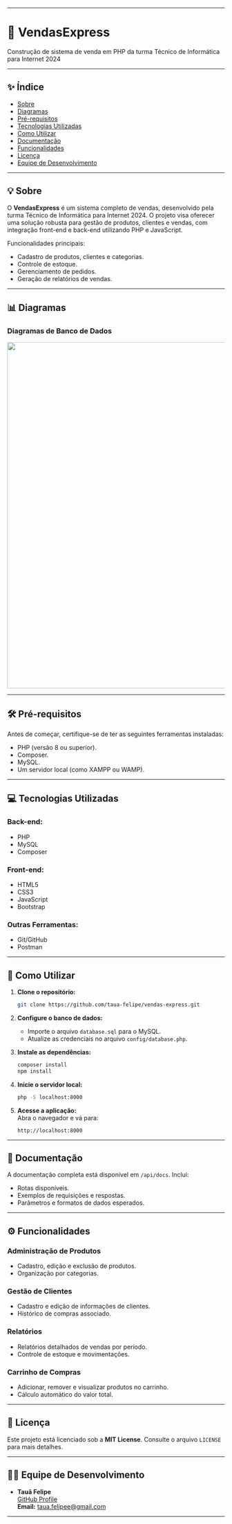 
---

# 🛒 VendasExpress  
Construção de sistema de venda em PHP da turma Técnico de Informática para Internet 2024  

---

## ✨ Índice  
- [Sobre](#sobre)  
- [Diagramas](#diagramas)  
- [Pré-requisitos](#pré-requisitos)  
- [Tecnologias Utilizadas](#tecnologias-utilizadas)  
- [Como Utilizar](#como-utilizar)  
- [Documentação](#documentação)  
- [Funcionalidades](#funcionalidades)  
- [Licença](#licença)  
- [Equipe de Desenvolvimento](#equipe-de-desenvolvimento)  

---

## 💡 Sobre  
O **VendasExpress** é um sistema completo de vendas, desenvolvido pela turma Técnico de Informática para Internet 2024. O projeto visa oferecer uma solução robusta para gestão de produtos, clientes e vendas, com integração front-end e back-end utilizando PHP e JavaScript.  

Funcionalidades principais:  
- Cadastro de produtos, clientes e categorias.  
- Controle de estoque.  
- Gerenciamento de pedidos.  
- Geração de relatórios de vendas.  

---

## 📊 Diagramas  

### **Diagramas de Banco de Dados**  
<div>
  <img width="800px" src="https://github.com/user-attachments/assets/6b7eb036-9d18-483b-9774-a5c1b03f5357"></img>
</div>  

---

## 🛠️ Pré-requisitos  
Antes de começar, certifique-se de ter as seguintes ferramentas instaladas:  
- PHP (versão 8 ou superior).  
- Composer.  
- MySQL.   
- Um servidor local (como XAMPP ou WAMP).  

---

## 💻 Tecnologias Utilizadas  

### Back-end:  
- PHP  
- MySQL  
- Composer  

### Front-end:  
- HTML5  
- CSS3  
- JavaScript  
- Bootstrap  

### Outras Ferramentas:  
- Git/GitHub  
- Postman  

---

## 🚀 Como Utilizar  

1. **Clone o repositório:**  
   ```bash  
   git clone https://github.com/taua-felipe/vendas-express.git  
   ```  

2. **Configure o banco de dados:**  
   - Importe o arquivo `database.sql` para o MySQL.  
   - Atualize as credenciais no arquivo `config/database.php`.  

3. **Instale as dependências:**  
   ```bash  
   composer install  
   npm install  
   ```  

4. **Inicie o servidor local:**  
   ```bash  
   php -S localhost:8000  
   ```  

5. **Acesse a aplicação:**  
   Abra o navegador e vá para:  
   ```
   http://localhost:8000  
   ```  

---

## 📄 Documentação  
A documentação completa está disponível em `/api/docs`. Inclui:  
- Rotas disponíveis.  
- Exemplos de requisições e respostas.  
- Parâmetros e formatos de dados esperados.  

---

## ⚙️ Funcionalidades  

### Administração de Produtos  
- Cadastro, edição e exclusão de produtos.  
- Organização por categorias.  

### Gestão de Clientes  
- Cadastro e edição de informações de clientes.  
- Histórico de compras associado.  

### Relatórios  
- Relatórios detalhados de vendas por período.  
- Controle de estoque e movimentações.  

### Carrinho de Compras  
- Adicionar, remover e visualizar produtos no carrinho.  
- Cálculo automático do valor total.  

---

## 📝 Licença  
Este projeto está licenciado sob a **MIT License**. Consulte o arquivo `LICENSE` para mais detalhes.  

---

## 👩‍💻 Equipe de Desenvolvimento  

- **Tauã Felipe**  
  [GitHub Profile](https://github.com/felipetaua)  
  **Email:** taua.felipee@gmail.com  

--- 
